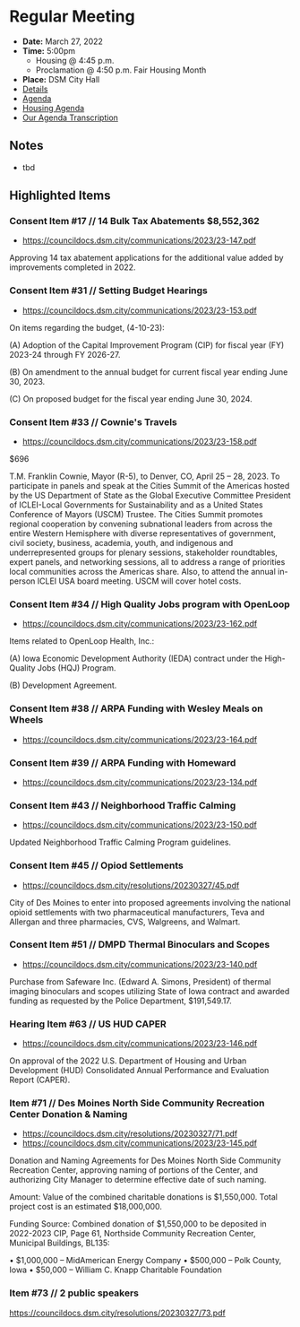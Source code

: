 # Regular Meeting

- **Date:** March 27, 2022
- **Time:** 5:00pm
    - Housing @ 4:45 p.m.
    - Proclamation @ 4:50 p.m. Fair Housing Month 
- **Place:** DSM City Hall
- [Details](https://www.dsm.city/citycouncil_detail_T60_R2393.php)
- [Agenda](https://councildocs.dsm.city/agendas/ag20230327.pdf)
- [Housing Agenda](https://councildocs.dsm.city/agendas/mg20230327.pdf)
- [Our Agenda Transcription](#/view/agenda~2023~transcription~03-27_RM)

## Notes

- tbd

## Highlighted Items

### Consent Item #17 // 14 Bulk Tax Abatements $8,552,362

- https://councildocs.dsm.city/communications/2023/23-147.pdf

Approving 14 tax abatement applications for the additional value added by improvements completed in 2022. 

### Consent Item #31 // Setting Budget Hearings

- https://councildocs.dsm.city/communications/2023/23-153.pdf

On items regarding the budget, (4-10-23):

(A) Adoption of the Capital Improvement Program (CIP) for fiscal year (FY) 2023-24 through FY 2026-27.

(B) On amendment to the annual budget for current fiscal year ending June 30, 2023.

(C) On proposed budget for the fiscal year ending June 30, 2024. 

### Consent Item #33 // Cownie's Travels 

- https://councildocs.dsm.city/communications/2023/23-158.pdf

$696

T.M. Franklin Cownie, Mayor (R-5), to Denver, CO, April 25 – 28, 2023. To participate in panels
and speak at the Cities Summit of the Americas hosted by the US Department of State as the Global
Executive Committee President of ICLEI-Local Governments for Sustainability and as a United States
Conference of Mayors (USCM) Trustee. The Cities Summit promotes regional cooperation by
convening subnational leaders from across the entire Western Hemisphere with diverse representatives
of government, civil society, business, academia, youth, and indigenous and underrepresented groups
for plenary sessions, stakeholder roundtables, expert panels, and networking sessions, all to address a
range of priorities local communities across the Americas share. Also, to attend the annual in-person
ICLEI USA board meeting. USCM will cover hotel costs.

### Consent Item #34 // High Quality Jobs program with OpenLoop

- https://councildocs.dsm.city/communications/2023/23-162.pdf

Items related to OpenLoop Health, Inc.:

(A) Iowa Economic Development Authority (IEDA) contract under the High-Quality Jobs (HQJ) Program.

(B) Development Agreement. 

### Consent Item #38 // ARPA Funding with Wesley Meals on Wheels

- https://councildocs.dsm.city/communications/2023/23-164.pdf

### Consent Item #39 // ARPA Funding with Homeward

- https://councildocs.dsm.city/communications/2023/23-134.pdf

### Consent Item #43 // Neighborhood Traffic Calming

- https://councildocs.dsm.city/communications/2023/23-150.pdf

Updated Neighborhood Traffic Calming Program guidelines.

### Consent Item #45 // Opiod Settlements

- https://councildocs.dsm.city/resolutions/20230327/45.pdf

City of Des Moines to enter into proposed agreements involving the national opioid settlements with two pharmaceutical manufacturers, Teva and Allergan and three pharmacies, CVS, Walgreens, and Walmart. 

### Consent Item #51 // DMPD Thermal Binoculars and Scopes

- https://councildocs.dsm.city/communications/2023/23-140.pdf

Purchase from Safeware Inc. (Edward A. Simons, President) of thermal imaging binoculars and scopes utilizing State of Iowa contract and awarded funding as requested by the Police Department, $191,549.17. 

### Hearing Item #63 // US HUD CAPER

- https://councildocs.dsm.city/communications/2023/23-146.pdf

On approval of the 2022 U.S. Department of Housing and Urban Development (HUD) Consolidated Annual Performance and Evaluation Report (CAPER). 

### Item #71 // Des Moines North Side Community Recreation Center Donation & Naming

- https://councildocs.dsm.city/resolutions/20230327/71.pdf
- https://councildocs.dsm.city/communications/2023/23-145.pdf

Donation and Naming Agreements for Des Moines North Side Community Recreation Center, approving naming of portions of the Center, and authorizing City Manager to determine effective date of such naming. 

Amount: Value of the combined charitable donations is $1,550,000. Total project cost is an estimated
$18,000,000.

Funding Source: Combined donation of $1,550,000 to be deposited in 2022-2023 CIP, Page 61,
Northside Community Recreation Center, Municipal Buildings, BL135:

• $1,000,000 – MidAmerican Energy Company
• $500,000 – Polk County, Iowa
• $50,000 – William C. Knapp Charitable Foundation

### Item #73 // 2 public speakers

https://councildocs.dsm.city/resolutions/20230327/73.pdf
